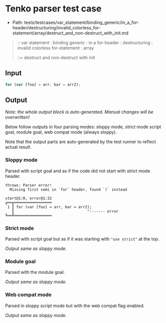 # Tenko parser test case

- Path: tests/testcases/var_statement/binding_generic/in_a_for-header/destructuring/invalid_colorless_for-statement/array/destruct_and_non-destruct_with_init.md

> :: var statement : binding generic : in a for-header : destructuring : invalid colorless for-statement : array
>
> ::> destruct and non-destruct with init

## Input

`````js
for (var [foo] = arr, bar = arr2);
`````

## Output

_Note: the whole output block is auto-generated. Manual changes will be overwritten!_

Below follow outputs in four parsing modes: sloppy mode, strict mode script goal, module goal, web compat mode (always sloppy).

Note that the output parts are auto-generated by the test runner to reflect actual result.

### Sloppy mode

Parsed with script goal and as if the code did not start with strict mode header.

`````
throws: Parser error!
  Missing first semi in `for` header, found `)` instead

start@1:0, error@1:32
╔══╦═════════════════
 1 ║ for (var [foo] = arr, bar = arr2);
   ║                                 ^------- error
╚══╩═════════════════

`````

### Strict mode

Parsed with script goal but as if it was starting with `"use strict"` at the top.

_Output same as sloppy mode._

### Module goal

Parsed with the module goal.

_Output same as sloppy mode._

### Web compat mode

Parsed in sloppy script mode but with the web compat flag enabled.

_Output same as sloppy mode._
